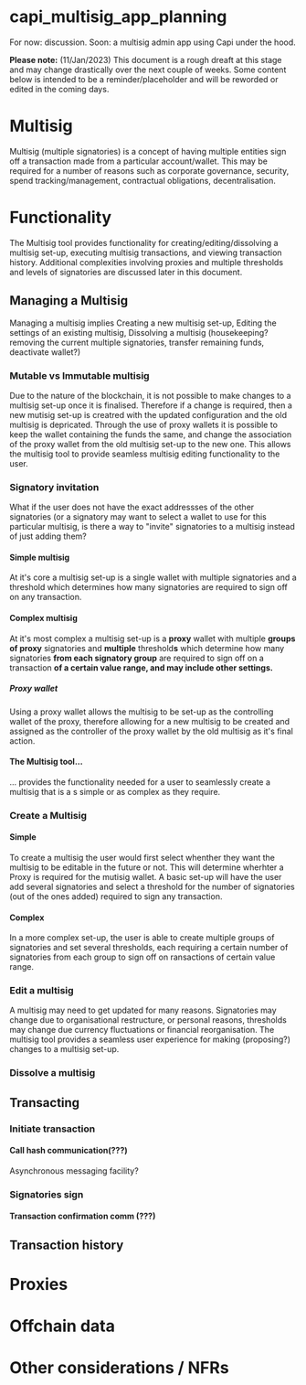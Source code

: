 # capi_multisig_app_planning
For now: discussion. Soon: a multisig admin app using Capi under the hood.

**Please note:** (11/Jan/2023) This document is a rough dreaft at this stage and may change drastically over the next couple of weeks. Some content below is intended to be a reminder/placeholder and will be reworded or edited in the coming days. 

# Multisig
Multisig (multiple signatories) is a concept of having multiple entities sign off a transaction made from a particular account/wallet. This may be required for a number of reasons such as corporate governance, security, spend tracking/management, contractual obligations, decentralisation.


# Functionality
The Multisig tool provides functionality for creating/editing/dissolving a multisig set-up, executing multisig transactions, and viewing transaction history. Additional complexities involving proxies and multiple thresholds and levels of signatories are discussed later in this document.

## Managing a Multisig
Managing a multisig implies Creating a new multisig set-up, Editing the settings of an existing multisig, Dissolving a multisig (housekeeping? removing the current multiple signatories, transfer remaining funds, deactivate wallet?)

### Mutable vs Immutable multisig
Due to the nature of the blockchain, it is not possible to make changes to a multisig set-up once it is finalised. Therefore if a change is required, then a new mutisig set-up is creatred with the updated configuration and the old multisig is depricated. Through the use of proxy wallets it is possible to keep the wallet containing the funds the same, and change the association of the proxy wallet from the old multisig set-up to the new one. This allows the multisig tool to provide seamless multisig editing functionality to the user.

### Signatory invitation
What if the user does not have the exact addressses of the other signatories (or a signatory may want to select a wallet to use for this particular multisig, is there a way to "invite" signatories to a multisig instead of just adding them?

#### Simple multisig
At it's core a multisig set-up is a single wallet with multiple signatories and a threshold which determines how many signatories are required to sign off on any transaction. 

#### Complex multisig
At it's most complex a multisig set-up is a **proxy** wallet with multiple **groups of proxy** signatories and **multiple** threshold**s** which determine how many signatories **from each signatory group** are required to sign off on a transaction **of a certain value range, and may include other settings.**
##### Proxy wallet
Using a proxy wallet allows the multisig to be set-up as the controlling wallet of the proxy, therefore allowing for a new multisig to be created and assigned as the controller of the proxy wallet by the old multisig as it's final action.

#### The Multisig tool...
... provides the functionality needed for a user to seamlessly create a multisig that is a s simple or as complex as they require.

### Create a Multisig
#### Simple
To create a multisig the user would first select whenther they want the multisig to be editable in the future or not. This will determine wherhter a Proxy is required for the mutisig wallet. A basic set-up will have the user add several signatories and select a threshold for the number of signatories (out of the ones added) required to sign any transaction. 
#### Complex
In a more complex set-up, the user is able to create multiple groups of signatories and set several thresholds, each requiring a certain number of signatories from each group to sign off on ransactions of certain value range. 

### Edit a multisig
A multisig may need to get updated for many reasons. Signatories may change due to organisational restructure, or personal reasons, thresholds may change due currency fluctuations or financial reorganisation. The multisig tool provides a seamless user experience for making (proposing?) changes to a multisig set-up. 

### Dissolve a multisig

## Transacting

### Initiate transaction
#### Call hash communication(???)
Asynchronous messaging facility?

### Signatories sign
#### Transaction confirmation comm (???)

## Transaction history

# Proxies

# Offchain data


# Other considerations / NFRs
